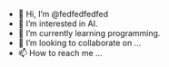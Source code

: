 - 👋 Hi, I’m @fedfedfedfed
- 👀 I’m interested in AI.
- 🌱 I’m currently learning programming.
- 💞️ I’m looking to collaborate on ...
- 📫 How to reach me ...

<!---
fedfedfedfed/fedfedfedfed is a ✨ special ✨ repository because its `README.md` (this file) appears on your GitHub profile.
You can click the Preview link to take a look at your changes.
--->

